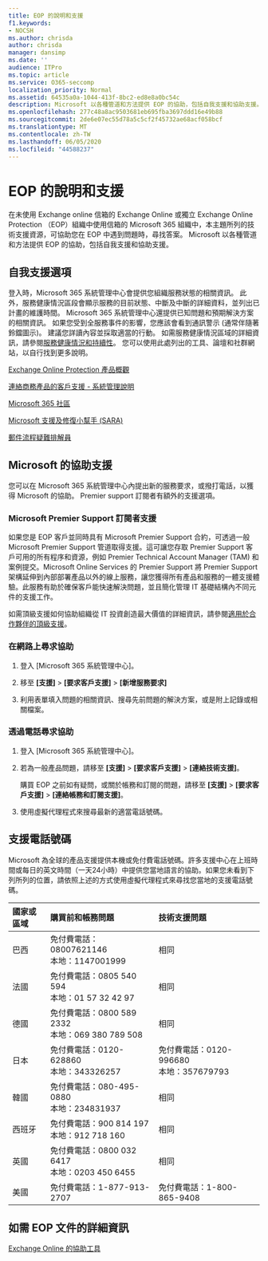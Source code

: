 ```yaml
---
title: EOP 的說明和支援
f1.keywords:
- NOCSH
ms.author: chrisda
author: chrisda
manager: dansimp
ms.date: ''
audience: ITPro
ms.topic: article
ms.service: O365-seccomp
localization_priority: Normal
ms.assetid: 64535a0a-1044-413f-8bc2-ed8e8a0bc54c
description: Microsoft 以各種管道和方法提供 EOP 的協助，包括自我支援和協助支援。
ms.openlocfilehash: 277c48a8ac9503681eb695fba3697ddd16e49b88
ms.sourcegitcommit: 2de6e07ec55d78a5c5cf2f45732ae68acf058bcf
ms.translationtype: MT
ms.contentlocale: zh-TW
ms.lasthandoff: 06/05/2020
ms.locfileid: "44588237"
---
```

# <a name="help-and-support-for-eop"></a>EOP 的說明和支援

在未使用 Exchange online 信箱的 Exchange Online 或獨立 Exchange Online Protection （EOP）組織中使用信箱的 Microsoft 365 組織中，本主題所列的技術支援資源，可協助您在 EOP 中遇到問題時，尋找答案。 Microsoft 以各種管道和方法提供 EOP 的協助，包括自我支援和協助支援。

## <a name="self-support-options"></a>自我支援選項

登入時，Microsoft 365 系統管理中心會提供您組織服務狀態的相關資訊。 此外，服務健康情況區段會顯示服務的目前狀態、中斷及中斷的詳細資料，並列出已計畫的維護時間。 Microsoft 365 系統管理中心還提供已知問題和預期解決方案的相關資訊。 如果您受到全服務事件的影響，您應該會看到通訊警示 (通常伴隨著鈴鐺圖示)。 建議您詳讀內容並採取適當的行動。 如需服務健康情況區域的詳細資訊，請參閱[服務健康情況和持續性](https://docs.microsoft.com/office365/servicedescriptions/office-365-platform-service-description/service-health-and-continuity)。 您可以使用此處列出的工具、論壇和社群網站，以自行找到更多說明。

[Exchange Online Protection 產品概觀](https://products.office.com/exchange/exchange-email-security-spam-protection)

[連絡商務產品的客戶支援 - 系統管理說明](https://docs.microsoft.com/microsoft-365/admin/contact-support-for-business-products)

[Microsoft 365 社區](https://techcommunity.microsoft.com/t5/Office-365/ct-p/Office365)

[Microsoft 支援及修復小幫手 (SARA)](https://support.office.com/article/e90bb691-c2a7-4697-a94f-88836856c72f)

[郵件流程疑難排解員](https://aka.ms/FixEmail)

## <a name="assisted-support-from-microsoft"></a>Microsoft 的協助支援

您可以在 Microsoft 365 系統管理中心內提出新的服務要求，或撥打電話，以獲得 Microsoft 的協助。 Premier support 訂閱者有額外的支援選項。

### <a name="support-for-microsoft-premier-support-subscribers"></a>Microsoft Premier Support 訂閱者支援

如果您是 EOP 客戶並同時具有 Microsoft Premier Support 合約，可透過一般 Microsoft Premier Support 管道取得支援。這可讓您存取 Premier Support 客戶可用的所有程序和資源，例如 Premier Technical Account Manager (TAM) 和案例提交。Microsoft Online Services 的 Premier Support 將 Premier Support 架構延伸到內部部署產品以外的線上服務，讓您獲得所有產品和服務的一體支援體驗。此服務有助於確保客戶能快速解決問題，並且簡化管理 IT 基礎結構內不同元件的支援工作。

如需頂級支援如何協助組織從 IT 投資創造最大價值的詳細資訊，請參閱[適用於合作夥伴的頂級支援](https://partner.microsoft.com/support/microsoft-services-premier-support)。

### <a name="ask-for-help-on-the-web"></a>在網路上尋求協助

1. 登入 [Microsoft 365 系統管理中心]。

2. 移至 **[支援]** \> **[要求客戶支援]** \> **[新增服務要求]**

3. 利用表單填入問題的相關資訊、搜尋先前問題的解決方案，或是附上記錄或相關檔案。

### <a name="ask-for-help-on-the-telephone"></a>透過電話尋求協助

1. 登入 [Microsoft 365 系統管理中心]。

2. 若為一般產品問題，請移至 **[支援]** \> **[要求客戶支援]** \> **[連絡技術支援]**。

   購買 EOP 之前如有疑問，或關於帳務和訂閱的問題，請移至 **[支援]** \> **[要求客戶支援]** \> **[連絡帳務和訂閱支援]**。

3. 使用虛擬代理程式來搜尋最新的適當電話號碼。

## <a name="support-telephone-numbers"></a>支援電話號碼

Microsoft 為全球的產品支援提供本機或免付費電話號碼。許多支援中心在上班時間或每日的英文時間（一天24小時）中提供您當地語言的協助。如果您未看到下列所列的位置，請依照上述的方式使用虛擬代理程式來尋找您當地的支援電話號碼。

|**國家或區域**|**購買前和帳務問題**|**技術支援問題**|
|:-----|:-----|:-----|
|巴西|免付費電話：08007621146 <br/> 本地：1147001999|相同|
|法國|免付費電話：0805 540 594 <br/> 本地：01 57 32 42 97|相同|
|德國|免付費電話：0800 589 2332 <br/>  本地：069 380 789 508|相同|
|日本|免付費電話：0120-628860 <br/> 本地：343326257|免付費電話：0120-996680 <br/> 本地：357679793|
|韓國|免付費電話：080-495-0880 <br/> 本地：234831937|相同|
|西班牙|免付費電話：900 814 197 <br/> 本地：912 718 160|相同|
|英國|免付費電話：0800 032 6417 <br/> 本地：0203 450 6455|相同|
|美國|免付費電話：1-877-913-2707|免付費電話：1-800-865-9408|

## <a name="for-more-information-about-eop-documentation"></a>如需 EOP 文件的詳細資訊

[Exchange Online 的協助工具](https://docs.microsoft.com/Exchange/accessibility/accessibility)
